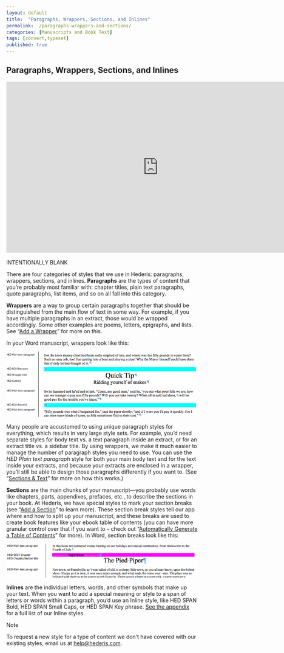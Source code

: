 ```yaml
---
layout: default
title:  "Paragraphs, Wrappers, Sections, and Inlines"
permalink:  /paragraphs-wrappers-and-sections/
categories: [Manuscripts and Book Text]
tags: [convert,typeset]
published: true
---
```


<section data-type="chapter" class="hsecchapter" data-hederis-type="hsecchapter" id="paragraphs-wrappers-and-sections" data-pi-attrs="id: paragraphs-wrappers-and-sections; data-tags: convert,typeset;" role="doc-chapter" data-tags="convert,typeset" data-author-name=" " data-book-title=" " title="Paragraphs, Wrappers, Sections, and Inlines"><h1 data-hederis-type="hblkchaptitle" class="hblkchaptitle" id="p2O5ogXcv">Paragraphs, Wrappers, Sections, and Inlines</h1><iframe width="800" height="450" src="https://www.youtube.com/embed/vAIajtvdjKM" frameborder="0" allow="accelerometer;encrypted-media;gyroscope;picture-in-picture" allowfullscreen="" id="p2KRkIVsk"></iframe><p data-embedded-html="true" id="pC7kWKp9d">INTENTIONALLY BLANK</p><p class="hblkp" data-hederis-type="hblkp" id="pY1zXaNT6">There are four categories of styles that we use in Hederis: paragraphs, wrappers, sections, and inlines. <strong class="hspanstrong" data-hederis-type="hspanstrong" id="pElpSVP0d">Paragraphs</strong> are the types of content that you&#8217;re probably most familiar with: chapter titles, plain text paragraphs, quote paragraphs, list items, and so on all fall into this category.</p><p class="hblkp" data-hederis-type="hblkp" id="p8jB6NWsg"><strong class="hspanstrong" data-hederis-type="hspanstrong" id="pRks98CW0">Wrappers</strong> are a way to group certain paragraphs together that should be distinguished from the main flow of text in some way. For example, if you have multiple paragraphs in an extract, those would be wrapped accordingly. Some other examples are poems, letters, epigraphs, and lists. See &#8220;<a href="{% post_url 2020-07-28-15-AddaWrapper %}" data-hederis-type="hspana" id="pu4H7HrDg"><span class="Hyperlink" data-hederis-type="hspnspan" id="pFCI5zlAb">Add a Wrapper</span></a>&#8221; for more on this.</p><p class="hblkp" data-hederis-type="hblkp" id="phSmcpuGT">In your Word manuscript, wrappers look like this:</p><img data-hederis-type="hblkimg" class="hblkimg" id="pCeamHv3n" src="/images/wrapper1.png" data-img-src="wrapper1.png"/><p class="hblkp" data-hederis-type="hblkp" id="pwtXpDKVH">Many people are accustomed to using unique paragraph styles for everything, which results in very large style sets. For example, you&#8217;d need separate styles for body text vs. a text paragraph inside an extract, or for an extract title vs. a sidebar title. By using wrappers, we make it much easier to manage the number of paragraph styles you need to use. You can use the <em class="hspanem" data-hederis-type="hspanem" id="pGUz0C0s4">HED Plain text paragraph</em> style for both your main body text and for the text inside your extracts, and because your extracts are enclosed in a wrapper, you&#8217;ll still be able to design those paragraphs differently if you want to. (See &#8220;<a href="{% post_url 2020-07-28-27-SectionsText %}" data-hederis-type="hspana" id="ptdIX6WVh"><span class="Hyperlink" data-hederis-type="hspnspan" id="pHKKD81Zi">Sections &amp; Text</span></a>&#8221; for more on how this works.)</p><p class="hblkp" data-hederis-type="hblkp" id="pz7IP3msr"><strong class="hspanstrong" data-hederis-type="hspanstrong" id="p2C5Gd7Hp">Sections</strong> are the main chunks of your manuscript&#8212;you probably use words like chapters, parts, appendixes, prefaces, etc., to describe the sections in your book. At Hederis, we have special styles to mark your section breaks (see &#8220;<a href="{% post_url 2020-07-28-16-AddaSection %}" data-hederis-type="hspana" id="pLVcHgqjd"><span class="Hyperlink" data-hederis-type="hspnspan" id="pcpJ3TXrC">Add a Section</span></a>&#8221; to learn more). These section break styles tell our app where and how to split up your manuscript, and these breaks are used to create book features like your ebook table of contents (you can have more granular control over that if you want to &#8211; check out &#8220;<a href="{% post_url 2020-07-28-18-AutomaticallyGenerateaTableofContents %}" data-hederis-type="hspana" id="plXVSnB4R"><span class="Hyperlink" data-hederis-type="hspnspan" id="prr2npHcX">Automatically Generate a Table of Contents</span></a>&#8221; for more). In Word, section breaks look like this:</p><img data-hederis-type="hblkimg" class="hblkimg" id="puj6QjB03" src="/images/sectbr.png" data-img-src="sectbr.png"/><p class="hblkp" data-hederis-type="hblkp" id="p9Pb7WOIl"><strong class="hspanstrong" data-hederis-type="hspanstrong" id="pW9GaV3N7">Inlines</strong> are the individual letters, words, and other symbols that make up your text. When you want to add a special meaning or style to a span of letters or words within a paragraph, you&#8217;d use an Inline style, like HED SPAN Bold, HED SPAN Small Caps, or HED SPAN Key phrase. <a href="{% post_url 2020-07-28-65-ListofHederisWordStyles %}" data-hederis-type="hspana" id="pk8Vo58Gn"><span class="Hyperlink" data-hederis-type="hspnspan" id="pzQ01Qb7M">See the appendix</span></a> for a full list of our Inline styles.</p><aside class="hwprbox box" data-hederis-type="hwprbox" id="pfKjvwnS8" data-type="sidebar"><p class="hblktype" data-hederis-type="hblktype" id="pHUAZXCn8">Note</p><p class="hblkp" data-hederis-type="hblkp" id="pHzpPIhu1">To request a new style for a type of content we don&#8217;t have covered with our existing styles, email us at <a href="mailto:help@hederis.com" data-hederis-type="hspana" id="pIgM4Oqjh"><span class="Hyperlink" data-hederis-type="hspnspan" id="p9rURIEX7">help@hederis.com</span></a>.</p></aside></section>